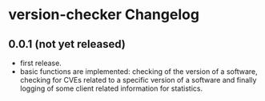 version-checker Changelog
=========================

## 0.0.1 (not yet released)

- first release.
- basic functions are implemented: checking of the version of a software,
  checking for CVEs related to a specific version of a software and finally
  logging of some client related information for statistics.
